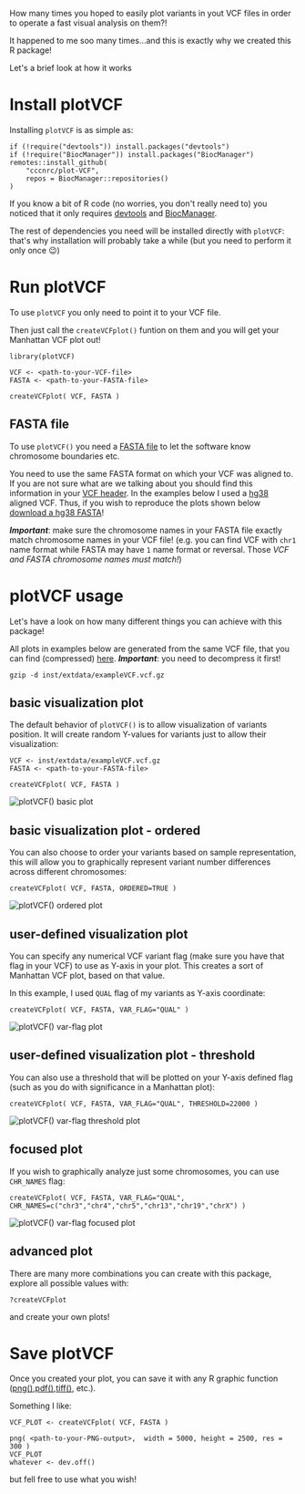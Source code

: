 How many times you hoped to easily plot variants in yout VCF files in order to operate a fast visual analysis on them?!

It happened to me soo many times...and this is exactly why we created this R package!

Let's a brief look at how it works

# Install plotVCF
Installing `plotVCF` is as simple as:
```
if (!require("devtools")) install.packages("devtools")
if (!require("BiocManager")) install.packages("BiocManager")
remotes::install_github(
    "cccnrc/plot-VCF",
    repos = BiocManager::repositories()
)
```
If you know a bit of R code (no worries, you don't really need to) you noticed that it only requires [devtools](https://devtools.r-lib.org/) and [BiocManager](https://cran.r-project.org/web/packages/BiocManager/vignettes/BiocManager.html).

The rest of dependencies you need will be installed directly with `plotVCF`: that's why installation will probably take a while (but you need to perform it only once :wink:)

# Run plotVCF
To use `plotVCF` you only need to point it to your VCF file.

Then just call the `createVCFplot()` funtion on them and you will get your Manhattan VCF plot out!
```
library(plotVCF)

VCF <- <path-to-your-VCF-file>
FASTA <- <path-to-your-FASTA-file>

createVCFplot( VCF, FASTA )
```
## FASTA file
To use `plotVCF()` you need a [FASTA file](https://en.wikipedia.org/wiki/FASTA_format) to let the software know chromosome boundaries etc.

You need to use the same FASTA format on which your VCF was aligned to. If you are not sure what are we talking about you should find this information in your [VCF header](https://samtools.github.io/hts-specs/VCFv4.2.pdf). In the examples below I used a [hg38](https://www.ncbi.nlm.nih.gov/assembly/GCF_000001405.26/) aligned VCF. Thus, if you wish to reproduce the plots shown below [download a hg38 FASTA](https://www.gungorbudak.com/blog/2018/05/16/how-to-download-hg38-grch38-fasta-human-reference-genome/)!

***Important***: make sure the chromosome names in your FASTA file exactly match chromosome names in your VCF file! (e.g. you can find VCF with `chr1` name format while FASTA may have `1` name format or reversal. Those *VCF and FASTA chromosome names must match!*)

# plotVCF usage
Let's have a look on how many different things you can achieve with this package!

All plots in examples below are generated from the same VCF file, that you can find (compressed) [here](inst/extdata/exampleVCF.vcf.gz).
***Important***: you need to decompress it first!
```
gzip -d inst/extdata/exampleVCF.vcf.gz
```
## basic visualization plot
The default behavior of `plotVCF()` is to allow visualization of variants position. It will create random Y-values for variants just to allow their visualization:
```
VCF <- inst/extdata/exampleVCF.vcf.gz
FASTA <- <path-to-your-FASTA-file>

createVCFplot( VCF, FASTA )
```
![plotVCF() basic plot](plots/plotVCF.base.png)
## basic visualization plot - ordered
You can also choose to order your variants based on sample representation, this will allow you to graphically represent variant number differences across different chromosomes:
```
createVCFplot( VCF, FASTA, ORDERED=TRUE )
```
![plotVCF() ordered plot](plots/plotVCF.ordered.png)
## user-defined visualization plot
You can specify any numerical VCF variant flag (make sure you have that flag in your VCF) to use as Y-axis in your plot. This creates a sort of Manhattan VCF plot, based on that value.

In this example, I used `QUAL` flag of my variants as Y-axis coordinate:
```
createVCFplot( VCF, FASTA, VAR_FLAG="QUAL" )
```
![plotVCF() var-flag plot](plots/plotVCF.flag.png)
## user-defined visualization plot - threshold
You can also use a threshold that will be plotted on your Y-axis defined flag (such as you do with significance in a Manhattan plot):
```
createVCFplot( VCF, FASTA, VAR_FLAG="QUAL", THRESHOLD=22000 )
```
![plotVCF() var-flag threshold plot](plots/plotVCF.flag-threshold.png)
## focused plot
If you wish to graphically analyze just some chromosomes, you can use `CHR_NAMES` flag:
```
createVCFplot( VCF, FASTA, VAR_FLAG="QUAL", CHR_NAMES=c("chr3","chr4","chr5","chr13","chr19","chrX") )
```
![plotVCF() var-flag focused plot](plots/plotVCF.flag-focus.png)
## advanced plot
There are many more combinations you can create with this package, explore all possible values with:
```
?createVCFplot
```
and create your own plots!

# Save plotVCF
Once you created your plot, you can save it with any R graphic function ([png()](https://cran.r-project.org/web/packages/png/index.html),[pdf()](https://www.rdocumentation.org/packages/grDevices/versions/3.6.2/topics/pdf),[tiff()](https://stat.ethz.ch/R-manual/R-devel/library/grDevices/html/png.html), etc.).

Something I like:
```
VCF_PLOT <- createVCFplot( VCF, FASTA )

png( <path-to-your-PNG-output>,  width = 5000, height = 2500, res = 300 )
VCF_PLOT
whatever <- dev.off()
```
but fell free to use what you wish!
